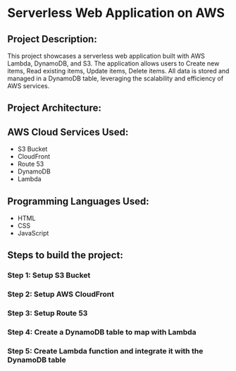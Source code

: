 # Serverless Web Application on AWS

## Project Description:

This project showcases a serverless web application built with AWS Lambda, DynamoDB, and S3. The application allows users to Create new items, Read existing items, Update items, Delete items.
All data is stored and managed in a DynamoDB table, leveraging the scalability and efficiency of AWS services.


## Project Architecture:


## AWS Cloud Services Used:
- S3 Bucket
- CloudFront
- Route 53
- DynamoDB
- Lambda

## Programming Languages Used:
- HTML
- CSS
- JavaScript
 
## Steps to build the project:
### Step 1: Setup S3 Bucket

### Step 2: Setup AWS CloudFront 

### Step 3: Setup Route 53

### Step 4: Create a DynamoDB table to map with Lambda

### Step 5: Create Lambda function and integrate it with the DynamoDB table


